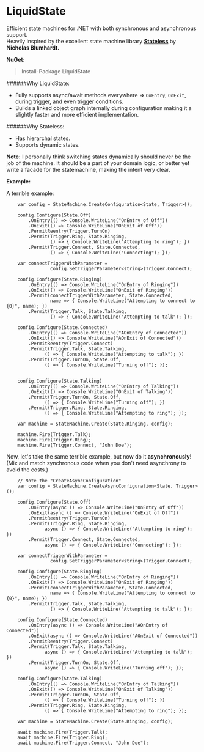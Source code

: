 LiquidState
===========

Efficient state machines for .NET with both synchronous and asynchronous support.  
Heavily inspired by the excellent state machine library [**Stateless**](https://github.com/nblumhardt/stateless) by 
**Nicholas Blumhardt.**

**NuGet:** 

> Install-Package LiquidState
  

  
######Why LiquidState:

- Fully supports async/await methods everywhere => `OnEntry`, `OnExit`, during trigger, and even trigger conditions.
- Builds a linked object graph internally during configuration making it a slightly faster and more efficient implementation.

######Why Stateless:

- Has hierarchal states.
- Supports dynamic states.
  
**Note:** 
I personally think switching states dynamically should never be the job of the machine. It should be a part of your domain logic, or better yet write a facade for the statemachine, making the intent very clear. 

**Example:** 

A terrible example: 

```
    var config = StateMachine.CreateConfiguration<State, Trigger>();

    config.Configure(State.Off)
        .OnEntry(() => Console.WriteLine("OnEntry of Off"))
        .OnExit(() => Console.WriteLine("OnExit of Off"))
        .PermitReentry(Trigger.TurnOn)
        .Permit(Trigger.Ring, State.Ringing, 
                () => { Console.WriteLine("Attempting to ring"); })
        .Permit(Trigger.Connect, State.Connected, 
                () => { Console.WriteLine("Connecting"); });

    var connectTriggerWithParameter = 
                config.SetTriggerParameter<string>(Trigger.Connect);

    config.Configure(State.Ringing)
        .OnEntry(() => Console.WriteLine("OnEntry of Ringing"))
        .OnExit(() => Console.WriteLine("OnExit of Ringing"))
        .Permit(connectTriggerWithParameter, State.Connected,
                name => { Console.WriteLine("Attempting to connect to {0}", name); })
        .Permit(Trigger.Talk, State.Talking, 
                () => { Console.WriteLine("Attempting to talk"); });

    config.Configure(State.Connected)
        .OnEntry(() => Console.WriteLine("AOnEntry of Connected"))
        .OnExit(() => Console.WriteLine("AOnExit of Connected"))
        .PermitReentry(Trigger.Connect)
        .Permit(Trigger.Talk, State.Talking, 
              () => { Console.WriteLine("Attempting to talk"); })
        .Permit(Trigger.TurnOn, State.Off, 
              () => { Console.WriteLine("Turning off"); });


    config.Configure(State.Talking)
        .OnEntry(() => Console.WriteLine("OnEntry of Talking"))
        .OnExit(() => Console.WriteLine("OnExit of Talking"))
        .Permit(Trigger.TurnOn, State.Off, 
              () => { Console.WriteLine("Turning off"); })
        .Permit(Trigger.Ring, State.Ringing, 
              () => { Console.WriteLine("Attempting to ring"); });

    var machine = StateMachine.Create(State.Ringing, config);

    machine.Fire(Trigger.Talk);
    machine.Fire(Trigger.Ring);
    machine.Fire(Trigger.Connect, "John Doe");
```

Now, let's take the same terrible example, but now do it **asynchronously**!  
(Mix and match synchronous code when you don't need asynchrony to avoid the costs.)

```
    // Note the "CreateAsyncConfiguration"
    var config = StateMachine.CreateAsyncConfiguration<State, Trigger>();

    config.Configure(State.Off)
        .OnEntry(async () => Console.WriteLine("OnEntry of Off"))
        .OnExit(async () => Console.WriteLine("OnExit of Off"))
        .PermitReentry(Trigger.TurnOn)
        .Permit(Trigger.Ring, State.Ringing, 
              async () => { Console.WriteLine("Attempting to ring"); })
        .Permit(Trigger.Connect, State.Connected, 
              async () => { Console.WriteLine("Connecting"); });

    var connectTriggerWithParameter = 
                config.SetTriggerParameter<string>(Trigger.Connect);

    config.Configure(State.Ringing)
        .OnEntry(() => Console.WriteLine("OnEntry of Ringing"))
        .OnExit(() => Console.WriteLine("OnExit of Ringing"))
        .Permit(connectTriggerWithParameter, State.Connected,
                name => { Console.WriteLine("Attempting to connect to {0}", name); })
        .Permit(Trigger.Talk, State.Talking, 
                () => { Console.WriteLine("Attempting to talk"); });

    config.Configure(State.Connected)
        .OnEntry(async () => Console.WriteLine("AOnEntry of Connected"))
        .OnExit(async () => Console.WriteLine("AOnExit of Connected"))
        .PermitReentry(Trigger.Connect)
        .Permit(Trigger.Talk, State.Talking, 
              async () => { Console.WriteLine("Attempting to talk"); })
        .Permit(Trigger.TurnOn, State.Off, 
              async () => { Console.WriteLine("Turning off"); });

    config.Configure(State.Talking)
        .OnEntry(() => Console.WriteLine("OnEntry of Talking"))
        .OnExit(() => Console.WriteLine("OnExit of Talking"))
        .Permit(Trigger.TurnOn, State.Off, 
              () => { Console.WriteLine("Turning off"); })
        .Permit(Trigger.Ring, State.Ringing, 
              () => { Console.WriteLine("Attempting to ring"); });

    var machine = StateMachine.Create(State.Ringing, config);

    await machine.Fire(Trigger.Talk);
    await machine.Fire(Trigger.Ring);
    await machine.Fire(Trigger.Connect, "John Doe");

```
